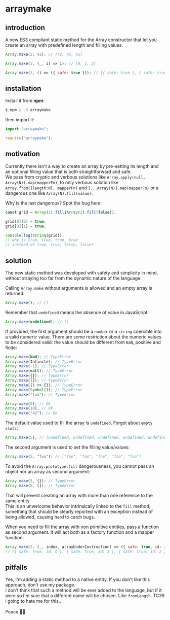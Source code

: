 # arraymake

## introduction

A new ES3 compliant static method for the Array constructor that let you create an array with predefined length and filling values.

```js
Array.make(3, 42); // [42, 42, 42]

Array.make(3, (_, i) => i); // [0, 1, 2]

Array.make(3, () => ({ safe: true })); // [{ safe: true }, { safe: true }, { safe: true }]
```

## installation

Install it from __npm__:
```sh
$ npm i -S arraymake
```

then import it:
```js
import "arraymake";

require("arraymake");
```

##  motivation

Currently there isn't a way to create an array by pre-setting its length and an optional filling value that is both straightforward and safe.\
We pass from cryptic and verbous solutions like `Array.apply(null, Array(N)).map(mapperFn)`, to only verbous solution like `Array.from({length:N}, mapperFn)` and `[...Array(N)].map(mapperFn)` or a dangerous one like `Array(N).fill(value)`.

Why is the last dangerous? Spot the bug here:
```js
const grid = Array(2).fill(Array(2).fill(false));

grid[0][0] = true;
grid[0][1] = true;

console.log(String(grid));
// why is true, true, true, true
// instead of true, true, false, false?
```

## solution
The new static method was developed with safety and simplicity in mind, without straying too far from the dynamic nature of the language.

Calling `Array.make` without arguments is allowed and an empty array is returned:
```js
Array.make(); // []
```
Remember that `undefined` means the absence of value in JavaScript:
```js
Array.make(undefined); // []
```

If provided, the first argument should be a `number` or a `string` coercible into a valid numeric value. There are some restriction about the numeric values to be considered valid: the value should be different from `NaN`, positive and finite:
```js
Array.make(NaN); // TypeError
Array.make(Infinite); // TypeError
Array.make(-1); // TypeError
Array.make(null); // TypeError
Array.make({}); // TypeError
Array.make([]); // TypeError
Array.make(() => {}); // TypeError
Array.make(Symbol()); // TypeError
Array.make("foo"); // TypeError

Array.make(0); // Ok
Array.make(10); // Ok
Array.make("42"); // Ok
```

The default value used to fill the array is `undefined`. Forget about `empty slots`:
```js
Array.make(5); // [undefined, undefined, undefined, undefined, undefined]
```

The second argument is used to set the filling value/values:
```js
Array.make(5, "foo"); // ["foo", "foo", "foo", "foo", "foo"]
```

To avoid the `Array.prototype.fill` dangerousness, you cannot pass an object nor an array as second argument:
```js
Array.make(5, {}); // TypeError
Array.make(5, []); // TypeError
```
That will prevent creating an array with more than one reference to the same entity.\
This is an unwelcome behavior intrinsically linked to the `fill` method; something that should be clearly reported with an exception instead of being allowed, causing hard to catch bugs.

When you need to fill the array with non primitive entities, pass a function as second argument. It will act both as a factory function and a mapper function:
```js
Array.make(3, (_, index, arrayUnderCostruction) => ({ safe: true, id: index }));
// [{ safe: true, id: 0 }, { safe: true, id: 1 }, { safe: true, id: 2 }]
```

## pitfalls

Yes, I'm adding a static method to a native entity. If you don't like this approach, don't use my package.\
I don't think that such a method will be ever added to the language, but if it were so I'm sure that a different name will be chosen. Like `fromLength`.
TC39 i going to hate me for this..\
\
Peace ✌🏻.